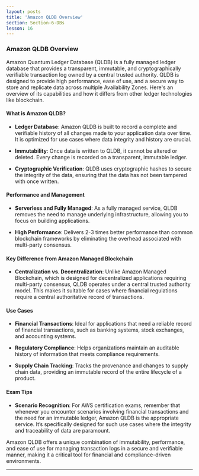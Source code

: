 ```yaml
---
layout: posts
title: 'Amazon QLDB Overview'
section: Section-6-DBs
lesson: 16
---
```


### Amazon QLDB Overview

Amazon Quantum Ledger Database (QLDB) is a fully managed ledger database that provides a transparent, immutable, and cryptographically verifiable transaction log ‎owned by a central trusted authority. QLDB is designed to provide high performance, ease of use, and a secure way to store and replicate data across multiple Availability Zones. Here's an overview of its capabilities and how it differs from other ledger technologies like blockchain.

<!-- pagebreak -->

#### What is Amazon QLDB?

- **Ledger Database**: Amazon QLDB is built to record a complete and verifiable history of all changes made to your application data over time. It is optimized for use cases where data integrity and history are crucial.

- **Immutability**: Once data is written to QLDB, it cannot be altered or deleted. Every change is recorded on a transparent, immutable ledger.

- **Cryptographic Verification**: QLDB uses cryptographic hashes to secure the integrity of the data, ensuring that the data has not been tampered with once written.

<!-- pagebreak -->

#### Performance and Management

- **Serverless and Fully Managed**: As a fully managed service, QLDB removes the need to manage underlying infrastructure, allowing you to focus on building applications.

- **High Performance**: Delivers 2-3 times better performance than common blockchain frameworks by eliminating the overhead associated with multi-party consensus.

<!-- pagebreak -->

#### Key Difference from Amazon Managed Blockchain

- **Centralization vs. Decentralization**: Unlike Amazon Managed Blockchain, which is designed for decentralized applications requiring multi-party consensus, QLDB operates under a central trusted authority model. This makes it suitable for cases where financial regulations require a central authoritative record of transactions.

<!-- pagebreak -->

#### Use Cases

- **Financial Transactions**: Ideal for applications that need a reliable record of financial transactions, such as banking systems, stock exchanges, and accounting systems.

- **Regulatory Compliance**: Helps organizations maintain an auditable history of information that meets compliance requirements.

- **Supply Chain Tracking**: Tracks the provenance and changes to supply chain data, providing an immutable record of the entire lifecycle of a product.

<!-- pagebreak -->

#### Exam Tips

- **Scenario Recognition**: For AWS certification exams, remember that whenever you encounter scenarios involving financial transactions and the need for an immutable ledger, Amazon QLDB is the appropriate service. It’s specifically designed for such use cases where the integrity and traceability of data are paramount.

Amazon QLDB offers a unique combination of immutability, performance, and ease of use for managing transaction logs in a secure and verifiable manner, making it a critical tool for financial and compliance-driven environments.

---
